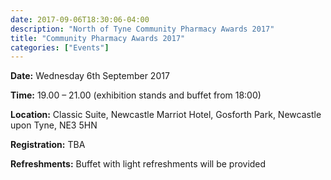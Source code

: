 ```yaml
---
date: 2017-09-06T18:30:06-04:00
description: "North of Tyne Community Pharmacy Awards 2017"
title: "Community Pharmacy Awards 2017"
categories: ["Events"]
---
```


<b>Date:</b> Wednesday 6th September 2017

<b>Time:</b> 19.00 – 21.00 (exhibition stands and buffet from 18:00)

<b>Location:</b> Classic Suite, Newcastle Marriot Hotel, Gosforth Park, Newcastle upon Tyne, NE3 5HN

<b>Registration:</b> TBA

<b>Refreshments:</b> Buffet with light refreshments will be provided
